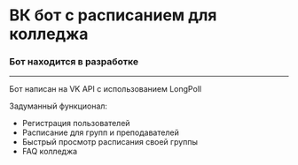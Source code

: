 # ВК бот с расписанием для колледжа

### Бот находится в разработке
------------------------------

Бот написан на VK API с использованием LongPoll

Задуманный функционал:
- Регистрация пользователей
- Расписание для групп и преподавателей
- Быстрый просмотр расписания своей группы
- FAQ колледжа

